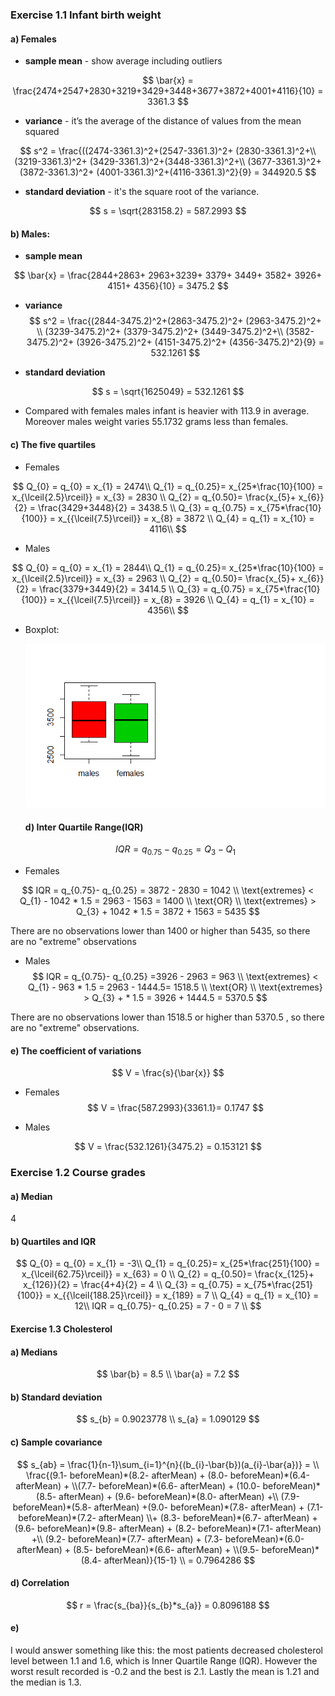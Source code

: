 ### Exercise 1.1 Infant birth weight

#### a) Females

- **sample mean** - show average including outliers  


$$
\bar{x} = \frac{2474+2547+2830+3219+3429+3448+3677+3872+4001+4116}{10} = 3361.3
$$

- **variance** - it’s the average of the distance of values from the mean squared

$$
s^2 = \frac{((2474-3361.3)^2+(2547-3361.3)^2+ 
                      (2830-3361.3)^2+\\(3219-3361.3)^2+
                      (3429-3361.3)^2+(3448-3361.3)^2+\\
                      (3677-3361.3)^2+(3872-3361.3)^2+
                      (4001-3361.3)^2+(4116-3361.3)^2}{9} = 344920.5
$$

- **standard deviation** - it's the square root of the variance. 

$$
s = \sqrt{283158.2} = 587.2993
$$



#### b) Males:

- **sample mean**


$$
\bar{x} = \frac{2844+2863+ 2963+3239+ 3379+ 3449+ 3582+ 3926+ 4151+ 4356}{10} = 3475.2
$$

- **variance** 
$$
s^2 = \frac{(2844-3475.2)^2+(2863-3475.2)^2+ (2963-3475.2)^2+ \\
                    (3239-3475.2)^2+ (3379-3475.2)^2+ (3449-3475.2)^2+\\
                    (3582-3475.2)^2+ (3926-3475.2)^2+ (4151-3475.2)^2+ 
                    (4356-3475.2)^2}{9} =  532.1261
$$

- **standard deviation**  

$$
s = \sqrt{1625049} = 532.1261
$$

- Compared with females males infant is heavier with 113.9 in average. Moreover males weight varies 55.1732‬ grams less than females. 

#### c) The five quartiles

- Females

$$
Q_{0} = q_{0} = x_{1} = 2474\\
Q_{1} = q_{0.25}= x_{25*\frac{10}{100} = x_{\lceil{2.5}\rceil}} = x_{3} = 2830 \\
Q_{2} = q_{0.50}= \frac{x_{5}+ x_{6}}{2} = \frac{3429+3448}{2} = 3438.5  \\
Q_{3} = q_{0.75} = x_{75*\frac{10}{100}} = x_{{\lceil{7.5}\rceil}} = x_{8} = 3872 \\
Q_{4} = q_{1} = x_{10} = 4116\\
$$



- Males


$$
Q_{0} = q_{0} = x_{1} = 2844\\
Q_{1} = q_{0.25}= x_{25*\frac{10}{100} = x_{\lceil{2.5}\rceil}} = x_{3} = 2963 \\
Q_{2} = q_{0.50}= \frac{x_{5}+ x_{6}}{2} = \frac{3379+3449}{2} = 3414.5  \\
Q_{3} = q_{0.75} = x_{75*\frac{10}{100}} = x_{{\lceil{7.5}\rceil}} = x_{8} = 3926 \\
Q_{4} = q_{1} = x_{10} = 4356\\
$$

- Boxplot:

  ![infant_birth_weight](pics/infant_birth_weight.png)
  
  #### d) Inter Quartile Range(IQR)
  
  $$
  IQR = q_{0.75} - q_{0.25} = Q_{3}-Q_{1}
  $$

- Females 

$$
IQR = q_{0.75}- q_{0.25} = 3872 - 2830 = 1042 \\
\text{extremes} < Q_{1} - 1042 * 1.5 = 2963 - 1563 = 1400 \\
\text{OR} \\
\text{extremes} > Q_{3} + 1042 * 1.5 = 3872 + 1563 = 5435
$$

 There are no observations lower than 1400 or higher than 5435, so there are no  "extreme" observations

- Males 
$$
IQR = q_{0.75}- q_{0.25} =3926 - 2963  = 963  \\
\text{extremes} < Q_{1} - 963  * 1.5 = 2963 - 1444.5= 1518.5 \\
\text{OR} \\
\text{extremes} > Q_{3} + * 1.5 = 3926 + 1444.5  = 5370.5
$$

 There are no observations lower than 1518.5 or higher than 5370.5 , so there are no  "extreme" observations. 



#### e) The coefficient of variations

$$
V = \frac{s}{\bar{x}}
$$

- Females 
$$
V = \frac{587.2993}{3361.1}= 0.1747
$$

- Males

$$
V = \frac{532.1261}{3475.2} = 0.153121
$$

### Exercise 1.2 Course grades
#### a) Median
4
#### b) Quartiles and IQR

$$
Q_{0} = q_{0} = x_{1} = -3\\
Q_{1} = q_{0.25}= x_{25*\frac{251}{100} = x_{\lceil{62.75}\rceil}} = x_{63} = 0 \\
Q_{2} = q_{0.50}= \frac{x_{125}+ x_{126}}{2} = \frac{4+4}{2} = 4  \\
Q_{3} = q_{0.75} = x_{75*\frac{251}{100}} = x_{{\lceil{188.25}\rceil}} = x_{189} = 7 \\
Q_{4} = q_{1} = x_{10} = 12\\ 
IQR = q_{0.75}- q_{0.25} = 7 - 0  = 7  \\
$$

#### Exercise 1.3 Cholesterol

#### a) Medians

$$
\bar{b} = 8.5 \\
\bar{a} = 7.2
$$

#### b) Standard deviation
$$
s_{b} = 0.9023778 \\
s_{a} = 1.090129
$$

#### c) Sample covariance

$$
s_{ab} = \frac{1}{n-1}\sum_{i=1}^{n}{(b_{i}-\bar{b})(a_{i}-\bar{a})} = \\
\frac{(9.1- beforeMean)*(8.2- afterMean) + 
  (8.0- beforeMean)*(6.4- afterMean) + \\(7.7- beforeMean)*(6.6- afterMean) + 
  (10.0- beforeMean)*(8.5- afterMean) + (9.6- beforeMean)*(8.0- afterMean) +\\
  (7.9- beforeMean)*(5.8- afterMean) +(9.0- beforeMean)*(7.8- afterMean) +
  (7.1- beforeMean)*(7.2- afterMean) \\+ (8.3- beforeMean)*(6.7- afterMean) +
  (9.6- beforeMean)*(9.8- afterMean) + (8.2- beforeMean)*(7.1- afterMean) +\\ 
  (9.2- beforeMean)*(7.7- afterMean) + (7.3- beforeMean)*(6.0- afterMean) +
  (8.5- beforeMean)*(6.6- afterMean) + \\(9.5- beforeMean)*(8.4- afterMean)}{15-1} \\
  = 0.7964286
$$



#### d) Correlation

$$
r = \frac{s_{ba}}{s_{b}*s_{a}} = 0.8096188
$$







#### e)

I would answer something like this: the most patients decreased cholesterol level between 1.1 and 1.6, which is Inner Quartile Range (IQR). However the worst result recorded is -0.2 and the best is 2.1.  Lastly the mean is 1.21 and the median is 1.3. 

















